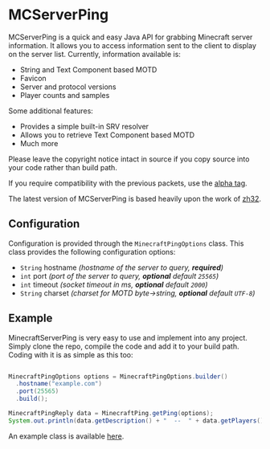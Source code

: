 MCServerPing
===================

MCServerPing is a quick and easy Java API for grabbing Minecraft server information. It allows you to access information sent to the client to display on the server list. Currently, information available is:

 * String and Text Component based MOTD 
 * Favicon
 * Server and protocol versions
 * Player counts and samples
 
Some additional features:

 * Provides a simple built-in SRV resolver
 * Allows you to retrieve Text Component based MOTD
 * Much more

Please leave the copyright notice intact in source if you copy source into your code rather than build path.

If you require compatibility with the previous packets, use the [alpha tag](https://github.com/jamietech/MinecraftServerPing/releases/tag/alpha).

The latest version of MCServerPing is based heavily upon the work of [zh32](https://gist.github.com/zh32/7190955).

## Configuration
Configuration is provided through the `MinecraftPingOptions` class. This class provides the following configuration options:

 * `String` hostname *(hostname of the server to query, **required**)*
 * `int` port *(port of the server to query, **optional** default `25565`)*
 * `int` timeout *(socket timeout in ms, **optional** default `2000`)*
 * `String` charset *(charset for MOTD byte->string, **optional** default `UTF-8`)*

## Example

MinecraftServerPing is very easy to use and implement into any project. Simply clone the repo, compile the code and add it to your build path. Coding with it is as simple as this too:

```java

MinecraftPingOptions options = MinecraftPingOptions.builder()
  .hostname("example.com")
  .port(25565)
  .build();

MinecraftPingReply data = MinecraftPing.getPing(options);      
System.out.println(data.getDescription() + "  --  " + data.getPlayers().getOnline() + "/" + data.getPlayers().getMax());

```

An example class is available [here](https://github.com/lucaazalim/MCServerPing/blob/master/src/main/java/br/com/azalim/mcserverping/examples/MCPingExample.java).

